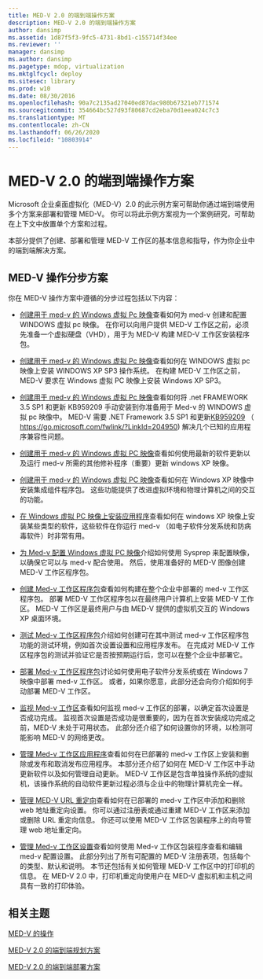 ```yaml
---
title: MED-V 2.0 的端到端操作方案
description: MED-V 2.0 的端到端操作方案
author: dansimp
ms.assetid: 1d87f5f3-9fc5-4731-8bd1-c155714f34ee
ms.reviewer: ''
manager: dansimp
ms.author: dansimp
ms.pagetype: mdop, virtualization
ms.mktglfcycl: deploy
ms.sitesec: library
ms.prod: w10
ms.date: 08/30/2016
ms.openlocfilehash: 90a7c2135ad27040ed87dac980b67321eb771574
ms.sourcegitcommit: 354664bc527d93f80687cd2eba70d1eea024c7c3
ms.translationtype: MT
ms.contentlocale: zh-CN
ms.lasthandoff: 06/26/2020
ms.locfileid: "10803914"
---
```

# MED-V 2.0 的端到端操作方案


Microsoft 企业桌面虚拟化（MED-V）2.0 的此示例方案可帮助你通过端到端使用多个方案来部署和管理 MED-V。 你可以将此示例方案视为一个案例研究，可帮助在上下文中放置单个方案和过程。

本部分提供了创建、部署和管理 MED-V 工作区的基本信息和指导，作为你企业中的端到端解决方案。

## MED-V 操作分步方案


你在 MED-V 操作方案中遵循的分步过程包括以下内容：

-   [创建用于 med-v 的 Windows 虚拟 Pc 映像](creating-a-windows-virtual-pc-image-for-med-v.md#bkmk-creatingavirtualmachinebyusingmicrosoftvirtualpc)查看如何为 med-v 创建和配置 WINDOWS 虚拟 pc 映像。 在你可以向用户提供 MED-V 工作区之前，必须先准备一个虚拟硬盘（VHD），用于为 MED-V 构建 MED-V 工作区安装程序包。

-   [创建用于 med-v 的 Windows 虚拟 Pc 映像](creating-a-windows-virtual-pc-image-for-med-v.md#bkmk-installingwindowsxpontovpc)查看如何在 WINDOWS 虚拟 pc 映像上安装 WINDOWS XP SP3 操作系统。 在构建 MED-V 工作区之前，MED-V 要求在 Windows 虚拟 PC 映像上安装 Windows XP SP3。

-   [创建用于 med-v 的 Windows 虚拟 Pc 映像](creating-a-windows-virtual-pc-image-for-med-v.md#bkmk-installingnet)查看如何将 .net FRAMEWORK 3.5 SP1 和更新 KB959209 手动安装到你准备用于 Med-v 的 WINDOWS 虚拟 pc 映像中。 MED-V 需要 .NET Framework 3.5 SP1 和更新[KB959209](https://go.microsoft.com/fwlink/?LinkId=204950) （ https://go.microsoft.com/fwlink/?LinkId=204950) 解决几个已知的应用程序兼容性问题。

-   [创建用于 med-v 的 Windows 虚拟 PC 映像](creating-a-windows-virtual-pc-image-for-med-v.md#bkmk-applypatchestovpc)查看如何使用最新的软件更新以及运行 med-v 所需的其他修补程序（重要）更新 windows XP 映像。

-   [创建用于 med-v 的 Windows 虚拟 PC 映像](creating-a-windows-virtual-pc-image-for-med-v.md#bkmk-installintegration)查看如何在 Windows XP 映像中安装集成组件程序包。 这些功能提供了改进虚拟环境和物理计算机之间的交互的功能。

-   [在 Windows 虚拟 PC 映像上安装应用程序](installing-applications-on-a-windows-virtual-pc-image.md)查看如何在 windows XP 映像上安装某些类型的软件，这些软件在你运行 med-v （如电子软件分发系统和防病毒软件）时非常有用。

-   [为 Med-v 配置 Windows 虚拟 PC 映像](configuring-a-windows-virtual-pc-image-for-med-v.md)介绍如何使用 Sysprep 来配置映像，以确保它可以与 med-v 配合使用。 然后，使用准备好的 MED-V 图像创建 MED-V 工作区程序包。

-   [创建 Med-v 工作区程序包](create-a-med-v-workspace-package.md)查看如何构建在整个企业中部署的 med-v 工作区程序包。 部署 MED-V 工作区程序包以在最终用户计算机上安装 MED-V 工作区。 MED-V 工作区是最终用户与由 MED-V 提供的虚拟机交互的 Windows XP 桌面环境。

-   [测试 Med-v 工作区程序包](testing-the-med-v-workspace-package.md)介绍如何创建可在其中测试 med-v 工作区程序包功能的测试环境，例如首次设置设置和应用程序发布。 在完成对 MED-V 工作区程序包的测试并验证它是否按预期运行后，您可以在整个企业中部署它。

-   [部署 Med-v 工作区程序包](deploying-the-med-v-workspace-package.md)讨论如何使用电子软件分发系统或在 Windows 7 映像中部署 med-v 工作区。 或者，如果你愿意，此部分还会向你介绍如何手动部署 MED-V 工作区。

-   [监视 Med-v 工作区](monitor-med-v-workspaces.md)查看如何监视 med-v 工作区的部署，以确定首次设置是否成功完成。 监视首次设置是否成功是很重要的，因为在首次安装成功完成之前，MED-V 未处于可用状态。 此部分还介绍了如何设置你的环境，以检测可能影响 MED-V 的网络更改。

-   [管理 Med-v 工作区应用程序](manage-med-v-workspace-applications.md)查看如何在已部署的 med-v 工作区上安装和删除或发布和取消发布应用程序。 本部分还介绍了如何在 MED-V 工作区中手动更新软件以及如何管理自动更新。 MED-V 工作区是包含单独操作系统的虚拟机，该操作系统的自动软件更新过程必须与企业中的物理计算机完全一样。

-   [管理 MED-V URL 重定向](manage-med-v-url-redirection.md)查看如何在已部署的 med-v 工作区中添加和删除 web 地址重定向设置。 你可以通过注册表或通过重建 MED-V 工作区来添加或删除 URL 重定向信息。 你还可以使用 MED-V 工作区包装程序上的向导管理 web 地址重定向。

-   [管理 Med-v 工作区设置](manage-med-v-workspace-settings.md)查看如何使用 Med-v 工作区包装程序查看和编辑 med-v 配置设置。 此部分列出了所有可配置的 MED-V 注册表项，包括每个的类型、默认和说明。 本节还包括有关如何管理 MED-V 工作区中的打印机的信息。 在 MED-V 2.0 中，打印机重定向使用户在 MED-V 虚拟机和主机之间具有一致的打印体验。

## 相关主题


[MED-V 的操作](operations-for-med-v.md)

[MED-V 2.0 的端到端规划方案](end-to-end-planning-scenario-for-med-v-20.md)

[MED-V 2.0 的端到端部署方案](end-to-end-deployment-scenario-for-med-v-20.md)

 

 





